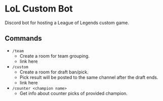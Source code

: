 # LoL Custom Bot

Discord bot for hosting a League of Legends custom game.

## Commands

- ```/team```
  - Create a room for team grouping.
  - link here
- ```/custom```
  - Create a room for draft ban/pick.
  - Pick result will be posted to the same channel after the draft ends.
  - link here
- ```/counter <champion name>```
  - Get info about counter picks of provided champion.
